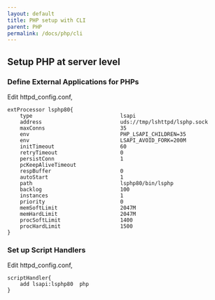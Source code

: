 ```yaml
---
layout: default
title: PHP setup with CLI
parent: PHP
permalink: /docs/php/cli
---
```


## Setup PHP at server level
### Define External Applications for PHPs

Edit httpd_config.conf, 
```
extProcessor lsphp80{
    type                            lsapi
    address                         uds://tmp/lshttpd/lsphp.sock
    maxConns                        35
    env                             PHP_LSAPI_CHILDREN=35
    env                             LSAPI_AVOID_FORK=200M
    initTimeout                     60
    retryTimeout                    0
    persistConn                     1
    pcKeepAliveTimeout
    respBuffer                      0
    autoStart                       1
    path                            lsphp80/bin/lsphp
    backlog                         100
    instances                       1
    priority                        0
    memSoftLimit                    2047M
    memHardLimit                    2047M
    procSoftLimit                   1400
    procHardLimit                   1500
}
```

### Set up Script Handlers 

Edit httpd_config.conf, 
```
scriptHandler{
    add lsapi:lsphp80  php
}
```
